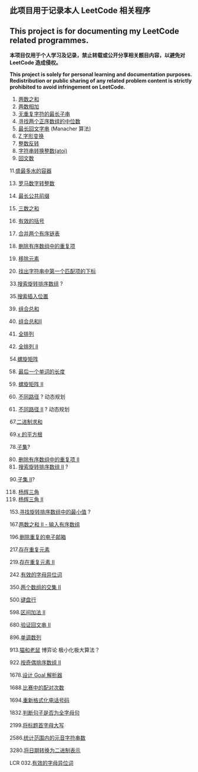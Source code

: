 ## 此项目用于记录本人 LeetCode 相关程序

## This project is for documenting my LeetCode related programmes.

**本项目仅用于个人学习及记录，禁止转载或公开分享相关题目内容，以避免对 LeetCode 造成侵权。**

**This project is solely for personal learning and documentation purposes. Redistribution or public sharing of any related problem content is strictly prohibited to avoid infringement on LeetCode.**

1. [两数之和](Code/0001)
2. [两数相加](Code/0002)
3. [无重复字符的最长子串](Code/0003.ipynb)
4. [寻找两个正序数组的中位数](Code/0004.ipynb)
5. [最长回文字串](Code/0005.ipynb) (Manacher 算法)
6. [Z 字形变换](Code/0006.ipynb)
7. [整数反转](Code/0007.ipynb)
8. [字符串转换整数(atoi)](Code/0008.ipynb)
9. [回文数](Code/0009)

11.[盛最多水的容器](Code/0011.ipynb)

13. [罗马数字转整数](Code/0013.ipynb)
14. [最长公共前缀](Code/0014.ipynb)
15. [三数之和](Code/0015)


20. [有效的括号](Code/0020.ipynb)
21. [合并两个有序链表](Code/0021.ipynb)


26. [删除有序数组中的重复项](Code/0026.ipynb)
27. [移除元素](Code/0027.ipynb)
28. [找出字符串中第一个匹配项的下标](Code/0028.ipynb)


33.[搜索旋转排序数组](Code/0033.ipynb) ?

35.[搜索插入位置](Code/0035.ipynb)

39. [组合总和](Code/0039.ipynb)
40. [组合总和II](Code/0040.ipynb)


46. [全排列](Code/0046.ipynb)
47. [全排列 II](Code/0047.ipynb)

54.[螺旋矩阵](Code/0054.ipynb)


58. [最后一个单词的长度](Code/0058.ipynb)
59. [螺旋矩阵 II](Code/0059.ipynb)


62. [不同路径](Code/0062.ipynb) ? 动态规划
63. [不同路径 II](Code/0063.ipynb) ? 动态规划

67.[二进制求和](Code/0067)

69.[x 的平方根](Code/0069)


78.[子集](Code/0078.ipynb)?

80. [删除有序数组中的重复项 II](Code/0080.ipynb)
81. [搜索旋转排序数组 II](Code/0081.ipynb) ?

90.[子集 II](Code/0090.ipynb)?

118. [杨辉三角](Code/0118.ipynb)
119. [杨辉三角 II](Code/0119.ipynb)

153.[寻找旋转排序数组中的最小值](Code/0153.ipynb) ?

167.[两数之和 II - 输入有序数组](Code/0167)

196.[删除重复的电子邮箱](Code/0196.ipynb)

217.[存在重复元素](Code/0217.ipynb)

219.[存在重复元素 II](Code/0219.ipynb)

242.[有效的字母异位词](Code/0242.ipynb)

350.[两个数组的交集 II](Code/0350.ipynb)

500.[键盘行](Code/0500.ipynb)

598.[区间加法 II](Code/0598.ipynb)

680.[验证回文串 II](Code/0680.ipynb)

896.[单调数列](Code/0896.ipynb)

913.[猫和老鼠](Code/0913.ipynb) 博弈论 极小化极大算法？

922.[按奇偶排序数组 II](Code/0922.ipynb)

1678.[设计 Goal 解析器](Code/1678.ipynb)

1688.[比赛中的配对次数](Code/1688.ipynb)

1694.[重新格式化电话号码](Code/1694.ipynb)

1832.[判断句子是否为全字母句](Code/1832.ipynb)

2199.[将标题首字母大写](Code/2199.ipynb)

2586.[统计范围内的元音字符串数](Code/2586.ipynb)

3280.[将日期转换为二进制表示](Code/3280.ipynb)

LCR 032.[有效的字母异位词](Code/LCR_032.ipynb)